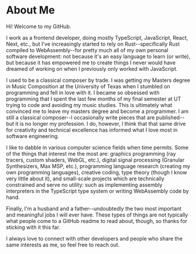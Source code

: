 # About Me

Hi! Welcome to my GitHub.

I work as a frontend developer, doing mostly TypeScript, JavaScript, React, Next, etc., but I've increasingly started to rely on Rust--specifically Rust compiled to WebAssembly--for pretty much all of my own personal software development: not because it's an easy language to learn (or write), but because it has empowered me to create things I never would have dreamed of working on when I previously only worked with JavaScript.

I used to be a classical composer by trade. I was getting my Masters degree in Music Composition at the University of Texas when I stumbled on programming and fell in love with it. I became so obsessed with programming that I spent the last few months of my final semester at UT trying to code and avoiding my music studies. This is ultimately what convinced me to leave my masters degree and become a programmer. I am still a classical composer--I occasionally write pieces that are published--but it is no longer my profession. I do, however, l think that that same drive for creativity and technical excellence has informed what I love most in software engineering.

I like to dabble in various computer science fields when time permits. Some of the things that interest me the most are: graphics programming (ray tracers, custom shaders, WebGL, etc.), digital signal processing (Granular Synthesizers, Max MSP, etc.), programming language research (creating my own programming languages), creative coding, type theory (though I know very little about it), and small-scale projects which are technically constrained and serve no utility: such as implementing assembly interpreters in the TypeScript type system or writing WebAssembly code by hand.

Finally, I'm a husband and a father--undoubtedly the two most important and meaningful jobs I will ever have. These types of things are not typically what people come to a GitHub readme to read about, though, so thanks for sticking with it this far.

I always love to connect with other developers and people who share the same interests as me, so feel free to reach out.
